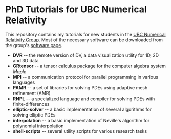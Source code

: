 PhD Tutorials for UBC Numerical Relativity
==========================================

This repository contains my tutorials for new students in the [UBC Numerical Relativity Group](http://laplace.phas.ubc.ca).  Most of the necessary software can be downloaded from the group's [software page](http://laplace.phas.ubc.ca/Group/Software.html).

* **DVR** -- the remote version of DV, a data visualization utility for 1D, 2D and 3D data
* **GRtensor** -- a tensor calculus package for the computer algebra system *Maple*
* **MPI** -- a communication protocol for parallel programming in various languages
* **PAMR** -- a set of libraries for solving PDEs using adaptive mesh refinement (AMR)
* **RNPL** -- a specialized language and compiler for solving PDEs with finite-differences
* **elliptic-solver** -- a basic implementation of several algorithms for solving elliptic PDEs  
* **interpolation** -- a basic implementation of Neville's algorithm for polynomial interpolation
* **shell-scripts** -- several utility scripts for various research tasks
 
